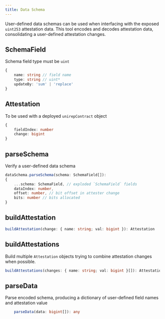 ```yaml
---
title: Data Schema 
---
```


User-defined data schemas can be used when interfacing with the exposed `uint253` attestation data. This tool encodes and decodes attestation data, consolidating a user-defined attestation changes. 

## SchemaField
Schema field type must be `uint`
```ts
{
    name: string // field name
    type: string // uint*
    updateBy: 'sum' | 'replace'
}
```

## Attestation 
To be used with a deployed `unirepContract` object
```ts
{
    fieldIndex: number
    change: bigint
}
```
## parseSchema
Verify a user-defined data schema
```ts
dataSchema.parseSchema(schema: SchemaField[]): 
{
    ...schema: SchemaField, // exploded `SchemaField` fields
    dataIndex: number, 
    offset: number, // bit offset in attester change
    bits: number // bits allocated
}
```
## buildAttestation
```ts
buildAttestation(change: { name: string; val: bigint }): Attestation 
```
## buildAttestations
Build multiple `Attestation` objects trying to combine attestation changes when possible.
```ts
buildAttestations(changes: { name: string; val: bigint }[]): Attestation[]
```
## parseData
Parse encoded schema, producing a dictionary of user-defined field names and attestation value
```ts
    parseData(data: bigint[]): any
```